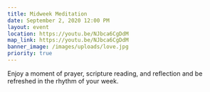 ```yaml
---
title: Midweek Meditation
date: September 2, 2020 12:00 PM
layout: event
location: https://youtu.be/NJbca6CgDdM
map_link: https://youtu.be/NJbca6CgDdM
banner_image: /images/uploads/love.jpg
priority: true
---
```

Enjoy a moment of prayer, scripture reading, and reflection and be refreshed in the rhythm of your week.